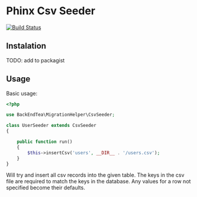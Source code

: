 # Phinx Csv Seeder

[![Build Status](https://travis-ci.org/BackEndTea/Phinx-CSV-Seeder.svg?branch=master)](https://travis-ci.org/BackEndTea/Phinx-CSV-Seeder)

## Instalation

TODO: add to packagist

## Usage

Basic usage: 
```php
<?php

use BackEndTea\MigrationHelper\CsvSeeder;

class UserSeeder extends CsvSeeder
{

    public function run()
    {
        $this->insertCsv('users', __DIR__ . '/users.csv');
    }
}
```
Will try and insert all csv records into the given table. The keys in the csv file are required
to match the keys in the database. Any values for a row not specified become their defaults.

